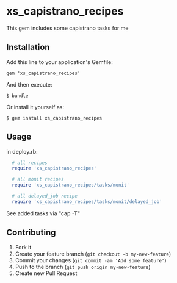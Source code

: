 # xs_capistrano_recipes

This gem includes some capistrano tasks for me

## Installation

Add this line to your application's Gemfile:

    gem 'xs_capistrano_recipes'

And then execute:

    $ bundle

Or install it yourself as:

    $ gem install xs_capistrano_recipes

## Usage

in deploy.rb:

```ruby
  # all recipes
  require 'xs_capistrano_recipes'

  # all monit recipes
  require 'xs_capistrano_recipes/tasks/monit'

  # all delayed_job recipe
  require 'xs_capistrano_recipes/tasks/monit/delayed_job'
```

See added tasks via "cap -T"

## Contributing

1. Fork it
2. Create your feature branch (`git checkout -b my-new-feature`)
3. Commit your changes (`git commit -am 'Add some feature'`)
4. Push to the branch (`git push origin my-new-feature`)
5. Create new Pull Request
